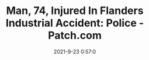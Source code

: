 ---
"title": "Man, 74, Injured In Flanders Industrial Accident: Police - Patch.com"
"date": "2021-9-23 0:57:0"
"feed_name": "GOOGLENEWSINDUSTRIAL"
"feed_website": "https://news.google.com/search?q=industrial%2Bincident&hl=en-US&gl=US&ceid=US:en"
"feed_rss": "https://news.google.com/rss/search?q=industrial%2Bincident&hl=en-US&gl=US&ceid=US:en"
"link": "https://patch.com/new-york/southampton/man-74-injured-flanders-industrial-accident-police"
"source": "{'href': 'https://patch.com', 'title': 'Patch.com'}"
"file": "_posts/2021-1-1-40054e34b510695f3f76383e89a8a636bffa7f7d.md"
"accident": "1"
"drilling": "0"
"dead": "0"
"injured": "1"
"arrested": "0"
"where": "industrial site"
"causes": "unknown"
"place": "Flanders"
---